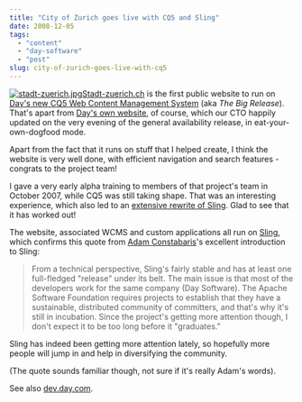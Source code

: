 ```yaml
---
title: "City of Zurich goes live with CQ5 and Sling"
date: 2008-12-05
tags: 
  - "content"
  - "day-software"
  - "post"
slug: city-of-zurich-goes-live-with-cq5
---
```


[![stadt-zuerich.jpg](http://bdelacretaz.files.wordpress.com/2008/12/stadt-zuerich.jpg)](http://www.stadt-zuerich.ch)[Stadt-zuerich.ch](http://www.stadt-zuerich.ch) is the first public website to run on [Day's new CQ5 Web Content Management System](http://www.day.com/content/day/en/products/web_content_management.html) (aka _The Big Release_). That's apart from [Day's own website](http://www.day.com), of course, which our CTO happily updated on the very evening of the general availability release, in eat-your-own-dogfood mode.

Apart from the fact that it runs on stuff that I helped create, I think the website is very well done, with efficient navigation and search features - congrats to the project team!

I gave a very early alpha training to members of that project's team in October 2007, while CQ5 was still taking shape. That was an interesting experience, which also led to an [extensive rewrite of Sling](http://markmail.org/message/7cpqtgmndpq2tux2). Glad to see that it has worked out!

The website, associated WCMS and custom applications all run on [Sling](http://incubator.apache.org/sling), which confirms this quote from [Adam Constabaris](http://www.unc.edu/home/adamc/sling-overview.html)'s excellent introduction to Sling:

> From a technical perspective, Sling's fairly stable and has at least one full-fledged "release" under its belt. The main issue is that most of the developers work for the same company (Day Software). The Apache Software Foundation requires projects to establish that they have a sustainable, distributed community of committers, and that's why it's still in incubation. Since the project's getting more attention though, I don't expect it to be too long before it "graduates."

Sling has indeed been getting more attention lately, so hopefully more people will jump in and help in diversifying the community.

(The quote sounds familiar though, not sure if it's really Adam's words).

See also [dev.day.com](http://dev.day.com/microsling/content/blogs/main/zurichcq5launch.html).
